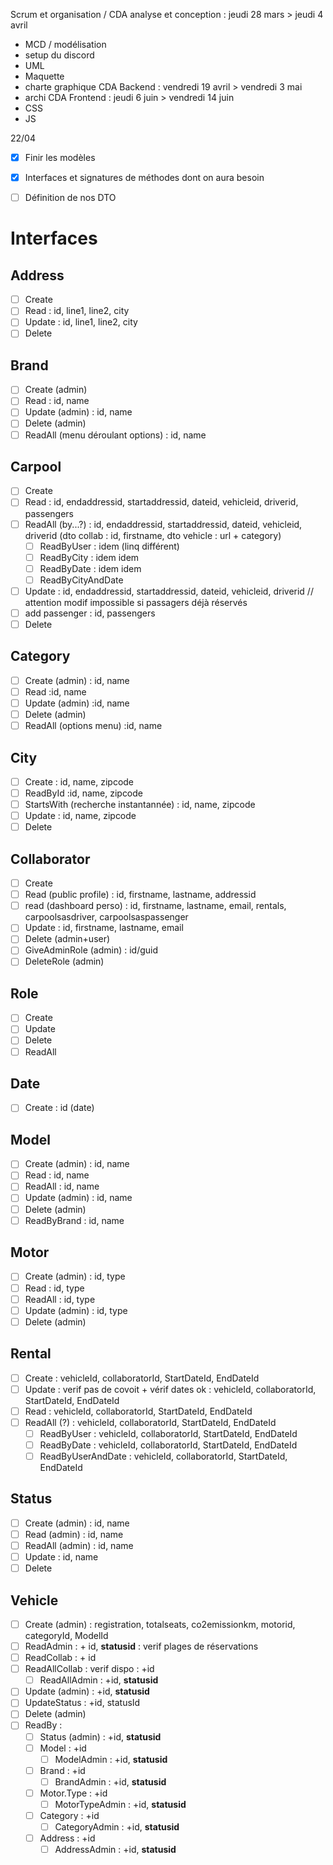 Scrum et organisation / CDA analyse et conception : jeudi 28 mars > jeudi 4 avril
- MCD / modélisation
- setup du discord
- UML
- Maquette
- charte graphique
CDA Backend : vendredi 19 avril > vendredi 3 mai
- archi
CDA Frontend : jeudi 6 juin >  vendredi 14 juin
- CSS
- JS

22/04
- [x] Finir les modèles
- [x] Interfaces et signatures de méthodes dont on aura besoin
- [ ] Définition de nos DTO


# Interfaces
## Address

- [ ] Create
- [ ] Read : id, line1, line2, city
- [ ] Update : id, line1, line2, city
- [ ] Delete

## Brand
- [ ] Create (admin)
- [ ] Read : id, name
- [ ] Update (admin) : id, name
- [ ] Delete (admin)
- [ ] ReadAll (menu déroulant options) : id, name

## Carpool
- [ ] Create
- [ ] Read : id, endaddressid, startaddressid, dateid, vehicleid, driverid, passengers
- [ ] ReadAll (by...?) : id, endaddressid, startaddressid, dateid, vehicleid, driverid (dto collab : id, firstname, dto vehicle : url + category)
	- [ ] ReadByUser : idem (linq différent)
	- [ ] ReadByCity : idem idem
	- [ ] ReadByDate : idem idem
	- [ ] ReadByCityAndDate
- [ ] Update : id, endaddressid, startaddressid, dateid, vehicleid, driverid // attention modif impossible si passagers déjà réservés
- [ ] add passenger : id, passengers
- [ ] Delete
## Category
- [ ] Create (admin) : id, name
- [ ] Read :id, name
- [ ] Update (admin) :id, name
- [ ] Delete (admin)
- [ ] ReadAll (options menu) :id, name
## City
- [ ] Create : id, name, zipcode
- [ ] ReadById :id, name, zipcode
- [ ] StartsWith (recherche instantannée) : id, name, zipcode
- [ ] Update : id, name, zipcode
- [ ] Delete

## Collaborator
- [ ] Create
- [ ] Read (public profile) : id, firstname, lastname, addressid
- [ ] read (dashboard perso) : id, firstname, lastname, email, rentals, carpoolsasdriver, carpoolsaspassenger
- [ ] Update : id, firstname, lastname, email
- [ ] Delete (admin+user)
- [ ] GiveAdminRole (admin) : id/guid
- [ ] DeleteRole (admin)

## Role
- [ ] Create
- [ ] Update
- [ ] Delete
- [ ] ReadAll

## Date
- [ ] Create : id (date)

## Model
- [ ] Create (admin) : id, name
- [ ] Read : id, name
- [ ] ReadAll : id, name
- [ ] Update (admin) : id, name
- [ ] Delete (admin)
- [ ] ReadByBrand : id, name

## Motor
- [ ] Create (admin) : id, type
- [ ] Read : id, type
- [ ] ReadAll : id, type
- [ ] Update (admin) : id, type
- [ ] Delete (admin)

## Rental
- [ ] Create  : vehicleId, collaboratorId, StartDateId, EndDateId
- [ ] Update : verif pas de covoit + vérif dates ok : vehicleId, collaboratorId, StartDateId, EndDateId
- [ ] Read : vehicleId, collaboratorId, StartDateId, EndDateId
- [ ] ReadAll (?) : vehicleId, collaboratorId, StartDateId, EndDateId
	- [ ] ReadByUser : vehicleId, collaboratorId, StartDateId, EndDateId
	- [ ] ReadByDate : vehicleId, collaboratorId, StartDateId, EndDateId
	- [ ] ReadByUserAndDate : vehicleId, collaboratorId, StartDateId, EndDateId

## Status
- [ ] Create (admin) : id, name
- [ ] Read (admin) : id, name
- [ ] ReadAll (admin) : id, name
- [ ] Update : id, name
- [ ] Delete

## Vehicle
- [ ] Create (admin) : registration, totalseats, co2emissionkm, motorid, categoryId, ModelId
- [ ] ReadAdmin : + id, **statusid** : verif plages de réservations
- [ ] ReadCollab :  + id
- [ ] ReadAllCollab : verif dispo : +id
	- [ ] ReadAllAdmin : +id, **statusid**
- [ ] Update (admin) :  +id, **statusid**
- [ ] UpdateStatus : +id, statusId
- [ ] Delete (admin)
- [ ] ReadBy :
	- [ ] Status (admin) : +id, **statusid**
	- [ ] Model : +id
		- [ ] ModelAdmin : +id, **statusid**
	- [ ] Brand : +id
		- [ ] BrandAdmin : +id, **statusid**
	- [ ] Motor.Type : +id
		- [ ] MotorTypeAdmin : +id, **statusid**
	- [ ] Category : +id
		- [ ] CategoryAdmin : +id, **statusid**
	- [ ] Address : +id
		- [ ] AddressAdmin : +id, **statusid**